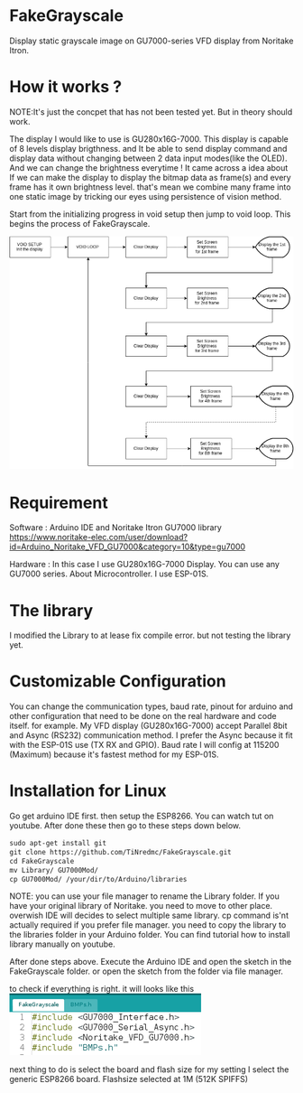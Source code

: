 # FakeGrayscale
Display static grayscale image on GU7000-series VFD display from Noritake Itron.

# How it works ? 

NOTE:It's just the concpet that has not been tested yet. But in theory should work.

The display I would like to use is GU280x16G-7000. This display is capable of 8 levels display brigthness. and It be able to send display command and display data without changing between 2 data input modes(like the OLED). And we can change the brightness everytime !
It came across a idea about If we can make the display to display the bitmap data as frame(s) and every frame has it own brightness level. that's mean we combine many frame into one static image by tricking our eyes using persistence of vision method. 

Start from the initializing progress in void setup then jump to void loop. This begins the process of FakeGrayscale. 

![alt text](https://raw.githubusercontent.com/TiNredmc/FakeGrayscale/master/Principles.png)


# Requirement

Software : 
Arduino IDE and Noritake Itron GU7000 library https://www.noritake-elec.com/user/download?id=Arduino_Noritake_VFD_GU7000&category=10&type=gu7000

Hardware :
In this case I use GU280x16G-7000 Display. You can use any GU7000 series. About Microcontroller. I use ESP-01S.

# The library

I modified the Library to at lease fix compile error. but not testing the library yet. 

# Customizable Configuration 

You can change the communication types, baud rate, pinout for arduino and other configuration that need to be done on the real hardware and code itself. for example. My VFD display (GU280x16G-7000) accept Parallel 8bit and Async (RS232) communication method. I prefer the Async because it fit with the ESP-01S use (TX RX and GPIO). Baud rate I will config at 115200 (Maximum) because it's fastest method for my ESP-01S.

# Installation for Linux
 
 Go get arduino IDE first. then setup the ESP8266. You can watch tut on youtube. After done these then go to these steps down below.
 ```
 sudo apt-get install git 
 git clone https://github.com/TiNredmc/FakeGrayscale.git
 cd FakeGrayscale
 mv Library/ GU7000Mod/ 
 cp GU7000Mod/ /your/dir/to/Arduino/libraries
 ```
NOTE: you can use your file manager to rename the Library folder. If you have your original library of Noritake. you need to move to other place. overwish IDE will decides to select multiple same library. cp command is'nt actually required if you prefer file manager. you need to copy the library to the libraries folder in your Arduino folder. You can find tutorial how to install library manually on youtube.

After done steps above. Execute the Arduino IDE and open the sketch in the FakeGrayscale folder. or open the sketch from the folder via file manager.

to check if everything is right. it will looks like this
![alt text](https://github.com/TiNredmc/FakeGrayscale/blob/master/raw/FGStut.png?raw=true)

next thing to do is select the board and flash size
for my setting I select the generic ESP8266 board. Flashsize selected at 1M (512K SPIFFS)
